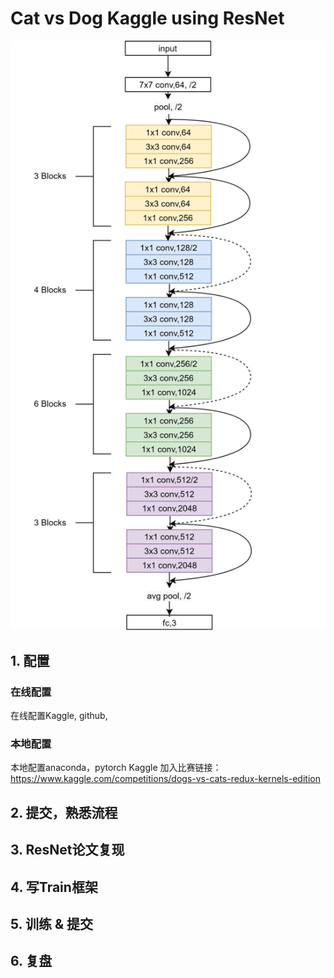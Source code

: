 # Cat vs Dog Kaggle using ResNet

![img](./docs/An-illustration-of-ResNet-50-layers-architecture.png)

## 1. 配置

### 在线配置

在线配置Kaggle, github, 

### 本地配置

本地配置anaconda，pytorch
Kaggle 加入比赛链接：
https://www.kaggle.com/competitions/dogs-vs-cats-redux-kernels-edition

## 2. 提交，熟悉流程

## 3. ResNet论文复现

## 4. 写Train框架

## 5. 训练 & 提交

## 6. 复盘